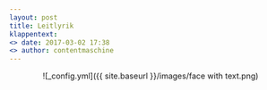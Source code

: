 ```yaml
---
layout: post
title: Leitlyrik
klappentext:
<> date: 2017-03-02 17:38
<> author: contentmaschine
---
```


<div align="center">

![_config.yml]({{ site.baseurl }}/images/face with text.png)

</div>
